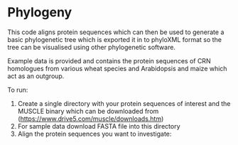 # Phylogeny
This code aligns protein sequences which can then be used to generate a basic phylogenetic tree which is exported it in to phyloXML format so the tree can be visualised using other phylogenetic software. 

Example data is provided and contains the protein sequences of CRN homologues from various wheat species and Arabidopsis and maize which act as an outgroup. 

To run:
1. Create a single directory with your protein sequences of interest and the MUSCLE binary which can be downloaded from (https://www.drive5.com/muscle/downloads.htm)
2. For sample data download FASTA file into this directory
3. Align the protein sequences you want to investigate:

